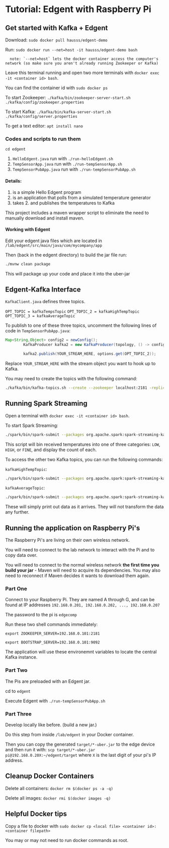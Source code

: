 # Tutorial: Edgent with Raspberry Pi

## Get started with Kafka + Edgent
Download: `sudo docker pull hausss/edgent-demo`

Run: `sudo docker run --net=host -it hausss/edgent-demo bash`

      note: `--net=host` lets the docker container access the computer's network (so make sure you aren't already running Zookeeper or Kafka)

Leave this terminal running and open two more terminals with ```docker exec -it <container id> bash```.

You can find the container id with ```sudo docker ps``` 

To start Zookeeper: `./kafka/bin/zookeeper-server-start.sh ./kafka/config/zookeeper.properties`

To start Kafka: `./kafka/bin/kafka-server-start.sh ./kafka/config/server.properties`

To get a text editor: `apt install nano`

### Codes and scripts to run them 
`cd edgent`

1. `HelloEdgent.java` run with `./run-helloEdgent.sh`
2. `TempSensorApp.java` run with `./run-tempSensorApp.sh`
3. `TempSensorPubApp.java` run with `./run-tempSensorPubApp.sh`


#### Details:
1. is a simple Hello Edgent program
2. is an application that polls from a simulated temperature generator
3. takes 2. and publishes the temperatures to Kafka

This project includes a maven wrapper script to eliminate the need to
manually download and install maven.


#### Working with Edgent
Edit your edgent java files which are located in ```/lab/edgent/src/main/java/com/mycompany/app```

Then (back in the edgent directory) to build the jar file run:
```sh
./mvnw clean package
```

This will package up your code and place it into the uber-jar

## Edgent-Kafka Interface

`KafkaClient.java` defines three topics.

`OPT_TOPIC = kafkaTempsTopic`
`OPT_TOPIC_2 = kafkaHighTempTopic`
`OPT_TOPIC_3 = kafkaAverageTopic`

To publish to one of these three topics, uncomment the following lines of code in `TempSensorPubApp.java`:

```java
Map<String,Object> config2 = newConfig();
        KafkaProducer kafka2 = new KafkaProducer(topology, () -> config2);

        kafka2.publish(YOUR_STREAM_HERE, options.get(OPT_TOPIC_2));
```

Replace `YOUR_STREAM_HERE` with the stream object you want to hook up to Kafka.

You may need to create the topics with the following command:

```sh
./kafka/bin/kafka-topics.sh --create --zookeeper localhost:2181 -replication-factor 1 --partitions 1 --topic TOPIC_NAME
```

## Running Spark Streaming

Open a terminal with ```docker exec -it <container id> bash```.

To start Spark Streaming:

```sh
./spark/bin/spark-submit --packages org.apache.spark:spark-streaming-kafka-0-8_2.11:2.3.0 ./spark/tempSummary.py
```

This script will bin received temperatures into one of three categories: `LOW`, `HIGH`, or `FINE`, and display the count of each.

To access the other two Kafka topics, you can run the following commands:

`kafkaHighTempTopic`:

```sh
./spark/bin/spark-submit --packages org.apache.spark:spark-streaming-kafka-0-8_2.11:2.3.0 ./spark/highestDisplay.py
```

`kafkaAverageTopic`:

```sh
./spark/bin/spark-submit --packages org.apache.spark:spark-streaming-kafka-0-8_2.11:2.3.0 ./spark/averageDisplay.py
```

These will simply print out data as it arrives. They will not transform the data any further.

## Running the application on Raspberry Pi's

The Raspberry Pi's are living on their own wireless network.

You will need to connect to the lab network to interact with the Pi and to copy data over.

You will need to connect to the normal wireless network **the first time you build your jar** - Maven will need to acquire its dependencies. You may also need to reconnect if Maven decides it wants to download them again.

### Part One

Connect to your Raspberry Pi. They are named A through G, and can be found at IP addresses `192.168.0.201, 192.168.0.202, ..., 192.168.0.207`

The password to the pi is `edgecomp`

Run these two shell commands immediately:

`export ZOOKEEPER_SERVER=192.168.0.101:2181`

`export BOOTSTRAP_SERVER=192.168.0.101:9092`

The application will use these environemnt variables to locate the central Kafka instance.

### Part Two

The Pis are preloaded with an Edgent jar.

cd to `edgent`

Execute Edgent with `./run-tempSensorPubApp.sh`

### Part Three

Develop locally like before. (build a new jar.)

Do this step from inside `/lab/edgent` in your Docker container.

Then you can copy the generated `target/*-uber.jar` to the edge device and then run it with: `scp target/*-uber.jar pi@192.168.0.20X:~/edgent/target` where `X` is the last digit of your pi's IP address.


## Cleanup Docker Containers
Delete all containers: ```docker rm $(docker ps -a -q)```

Delete all images: ```docker rmi $(docker images -q)```


## Helpful Docker tips
Copy a file to docker with ```sudo docker cp <local file> <container id>:<container filepath>```
   
You may or may not need to run docker commands as root. 
